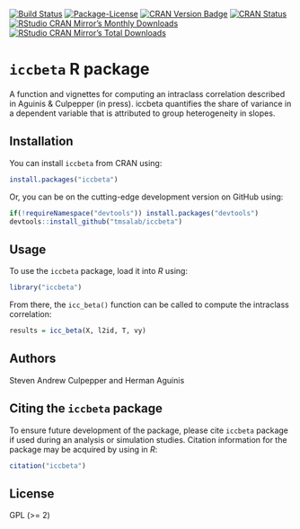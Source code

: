 
<!-- README.md is generated from README.Rmd. Please edit that file -->

[![Build
Status](https://travis-ci.org/tmsalab/iccbeta.svg)](https://travis-ci.org/tmsalab/iccbeta)
[![Package-License](http://img.shields.io/badge/license-GPL%20\(%3E=2\)-brightgreen.svg?style=flat)](http://www.gnu.org/licenses/gpl-2.0.html)
[![CRAN Version
Badge](http://www.r-pkg.org/badges/version/iccbeta)](https://cran.r-project.org/package=iccbeta)
[![CRAN
Status](https://cranchecks.info/badges/worst/iccbeta)](https://cran.r-project.org/web/checks/check_results_iccbeta.html)
[![RStudio CRAN Mirror’s Monthly
Downloads](http://cranlogs.r-pkg.org/badges/iccbeta?color=brightgreen)](http://www.r-pkg.org/pkg/iccbeta)
[![RStudio CRAN Mirror’s Total
Downloads](http://cranlogs.r-pkg.org/badges/grand-total/iccbeta?color=brightgreen)](http://www.r-pkg.org/pkg/iccbeta)
<!--[![Coverage status](https://codecov.io/gh/tmsalab/iccbeta/branch/master/graph/badge.svg)](https://codecov.io/github/tmsalab/iccbeta?branch=master)-->

# `iccbeta` R package

A function and vignettes for computing an intraclass correlation
described in Aguinis & Culpepper (in press). iccbeta quantifies the
share of variance in a dependent variable that is attributed to group
heterogeneity in slopes.

## Installation

You can install `iccbeta` from CRAN using:

``` r
install.packages("iccbeta")
```

Or, you can be on the cutting-edge development version on GitHub using:

``` r
if(!requireNamespace("devtools")) install.packages("devtools")
devtools::install_github("tmsalab/iccbeta")
```

## Usage

To use the `iccbeta` package, load it into *R* using:

``` r
library("iccbeta")
```

From there, the `icc_beta()` function can be called to compute the
intraclass correlation:

``` r
results = icc_beta(X, l2id, T, vy)
```

## Authors

Steven Andrew Culpepper and Herman Aguinis

## Citing the `iccbeta` package

To ensure future development of the package, please cite `iccbeta`
package if used during an analysis or simulation studies. Citation
information for the package may be acquired by using in *R*:

``` r
citation("iccbeta")
```

## License

GPL (\>= 2)
